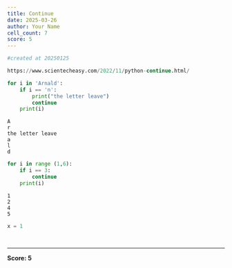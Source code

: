 ```yaml
---
title: Continue
date: 2025-03-26
author: Your Name
cell_count: 7
score: 5
---
```


```python
#created at 20250125
```


```python
https://www.scientecheasy.com/2022/11/python-continue.html/
```


```python
for i in 'Arnald':
    if i == 'n':
        print("the letter leave")
        continue
    print(i)
```

    A
    r
    the letter leave
    a
    l
    d



```python
for i in range (1,6):
    if i == 3:
        continue
    print(i)
```

    1
    2
    4
    5



```python
x = 1
```


```python

```


```python

```


---
**Score: 5**